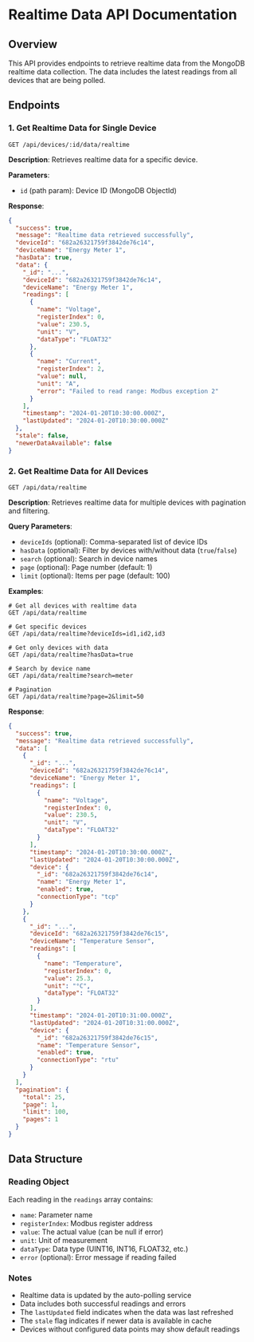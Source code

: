 # Realtime Data API Documentation

## Overview
This API provides endpoints to retrieve realtime data from the MongoDB realtime data collection. The data includes the latest readings from all devices that are being polled.

## Endpoints

### 1. Get Realtime Data for Single Device
```
GET /api/devices/:id/data/realtime
```

**Description**: Retrieves realtime data for a specific device.

**Parameters**:
- `id` (path param): Device ID (MongoDB ObjectId)

**Response**:
```json
{
  "success": true,
  "message": "Realtime data retrieved successfully",
  "deviceId": "682a26321759f3842de76c14",
  "deviceName": "Energy Meter 1",
  "hasData": true,
  "data": {
    "_id": "...",
    "deviceId": "682a26321759f3842de76c14",
    "deviceName": "Energy Meter 1",
    "readings": [
      {
        "name": "Voltage",
        "registerIndex": 0,
        "value": 230.5,
        "unit": "V",
        "dataType": "FLOAT32"
      },
      {
        "name": "Current",
        "registerIndex": 2,
        "value": null,
        "unit": "A",
        "error": "Failed to read range: Modbus exception 2"
      }
    ],
    "timestamp": "2024-01-20T10:30:00.000Z",
    "lastUpdated": "2024-01-20T10:30:00.000Z"
  },
  "stale": false,
  "newerDataAvailable": false
}
```

### 2. Get Realtime Data for All Devices
```
GET /api/data/realtime
```

**Description**: Retrieves realtime data for multiple devices with pagination and filtering.

**Query Parameters**:
- `deviceIds` (optional): Comma-separated list of device IDs
- `hasData` (optional): Filter by devices with/without data (`true`/`false`)
- `search` (optional): Search in device names
- `page` (optional): Page number (default: 1)
- `limit` (optional): Items per page (default: 100)

**Examples**:
```
# Get all devices with realtime data
GET /api/data/realtime

# Get specific devices
GET /api/data/realtime?deviceIds=id1,id2,id3

# Get only devices with data
GET /api/data/realtime?hasData=true

# Search by device name
GET /api/data/realtime?search=meter

# Pagination
GET /api/data/realtime?page=2&limit=50
```

**Response**:
```json
{
  "success": true,
  "message": "Realtime data retrieved successfully",
  "data": [
    {
      "_id": "...",
      "deviceId": "682a26321759f3842de76c14",
      "deviceName": "Energy Meter 1",
      "readings": [
        {
          "name": "Voltage",
          "registerIndex": 0,
          "value": 230.5,
          "unit": "V",
          "dataType": "FLOAT32"
        }
      ],
      "timestamp": "2024-01-20T10:30:00.000Z",
      "lastUpdated": "2024-01-20T10:30:00.000Z",
      "device": {
        "_id": "682a26321759f3842de76c14",
        "name": "Energy Meter 1",
        "enabled": true,
        "connectionType": "tcp"
      }
    },
    {
      "_id": "...",
      "deviceId": "682a26321759f3842de76c15",
      "deviceName": "Temperature Sensor",
      "readings": [
        {
          "name": "Temperature",
          "registerIndex": 0,
          "value": 25.3,
          "unit": "°C",
          "dataType": "FLOAT32"
        }
      ],
      "timestamp": "2024-01-20T10:31:00.000Z",
      "lastUpdated": "2024-01-20T10:31:00.000Z",
      "device": {
        "_id": "682a26321759f3842de76c15",
        "name": "Temperature Sensor",
        "enabled": true,
        "connectionType": "rtu"
      }
    }
  ],
  "pagination": {
    "total": 25,
    "page": 1,
    "limit": 100,
    "pages": 1
  }
}
```

## Data Structure

### Reading Object
Each reading in the `readings` array contains:
- `name`: Parameter name
- `registerIndex`: Modbus register address
- `value`: The actual value (can be null if error)
- `unit`: Unit of measurement
- `dataType`: Data type (UINT16, INT16, FLOAT32, etc.)
- `error` (optional): Error message if reading failed

### Notes
- Realtime data is updated by the auto-polling service
- Data includes both successful readings and errors
- The `lastUpdated` field indicates when the data was last refreshed
- The `stale` flag indicates if newer data is available in cache
- Devices without configured data points may show default readings